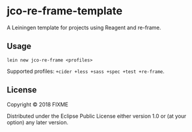 # jco-re-frame-template

A Leiningen template for projects using Reagent and re-frame.

## Usage

`lein new jco-re-frame <profiles>`

Supported profiles: `+cider +less +sass +spec +test +re-frame`.

## License

Copyright © 2018 FIXME

Distributed under the Eclipse Public License either version 1.0 or (at
your option) any later version.
